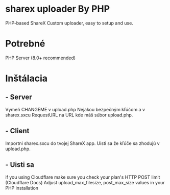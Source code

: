# sharex uploader By PHP

PHP-based ShareX Custom uploader, easy to setup and use.

# Potrebné
PHP Server (8.0+ recommended)
# Inštálacia
<h2>- Server</h2>
Vymeň CHANGEME v upload.php Nejakou bezpečným kľúčom
a v sharex.sxcu RequestURL na URL kde máš súbor upload.php.
<h2>- Client</h2>
Importni sharex.sxcu do tvojej ShareX app.
Uisti sa že kľúče sa zhodujú v upload.php.
<h2>- Uisti sa</h2>
if you using Cloudflare make sure you check your plan's HTTP POST limit (Cloudflare Docs)
Adjust upload_max_filesize, post_max_size values in your PHP installation
